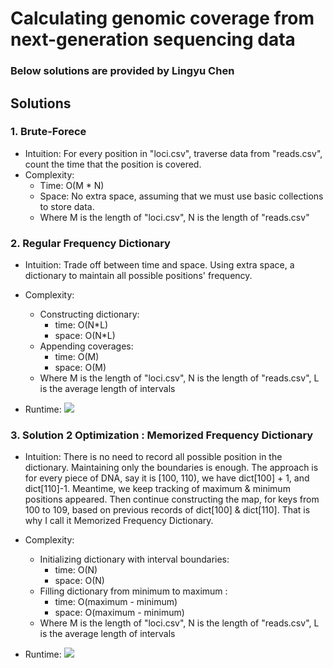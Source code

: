 # Calculating genomic coverage from next-generation sequencing data

### Below solutions are provided by Lingyu Chen

## Solutions

### 1. Brute-Forece

  - Intuition: For every position in "loci.csv", traverse data from "reads.csv", count the time that the position is covered.
  - Complexity: 
     - Time: O(M * N)
     - Space: No extra space, assuming that we must use basic collections to store data.
     - Where M is the length of "loci.csv", N is the length of "reads.csv"


### 2. Regular Frequency Dictionary

  - Intuition: Trade off between time and space. Using extra space, a dictionary to maintain all possible positions' frequency.
  - Complexity: 
     - Constructing dictionary:
        - time: O(N*L)
        - space: O(N*L)
     - Appending coverages:
        - time: O(M)
        - space: O(M) 
    - Where M is the length of "loci.csv", N is the length of "reads.csv", L is the average length of intervals
    
  - Runtime: 
    <img src="markdownmonstericon.png">


### 3. Solution 2 Optimization : Memorized Frequency Dictionary

  - Intuition: There is no need to record all possible position in the dictionary. Maintaining only the boundaries is enough. The approach is for every piece of DNA, say it is [100, 110), 
  we have dict[100] + 1, and dict[110]-1. Meantime, we keep tracking of maximum & minimum positions appeared. Then continue constructing the map, for keys from 100 to 109, based on previous records of dict[100] & dict[110]. That is why I call it Memorized Frequency Dictionary.
  - Complexity: 
     - Initializing dictionary with interval boundaries:
        - time: O(N)
        - space: O(N)
     - Filling dictionary from minimum to maximum  :
        - time: O(maximum - minimum) 
        - space: O(maximum - minimum) 
    - Where M is the length of "loci.csv", N is the length of "reads.csv", L is the average length of intervals
    
  - Runtime: 
    <img src="markdownmonstericon.png">

